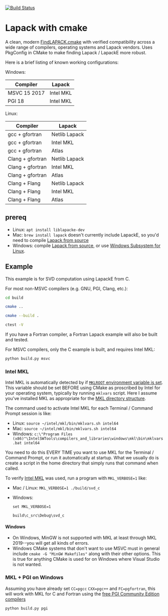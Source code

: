 [![Build Status](https://travis-ci.com/scivision/lapack-cmake.svg?branch=master)](https://travis-ci.com/scivision/lapack-cmake)

# Lapack with cmake

A clean, modern
[FindLAPACK.cmake](./cmake/Modules/FindLAPACK.cmake)
with verified compatibility across a wide range of compilers, operating systems and Lapack vendors.
Uses PkgConfig in CMake to make finding Lapack / LapackE more robust.

Here is a brief listing of known working configurations:

Windows:

Compiler | Lapack
---------|-------
MSVC 15 2017 | Intel MKL
PGI 18 | Intel MKL


Linux:

Compiler | Lapack
---------|-------
gcc + gfortran | Netlib Lapack
gcc + gfortran | Intel MKL
gcc + gfortran | Atlas
Clang + gfortran  | Netlib Lapack
Clang + gfortran  | Intel MKL
Clang + gfortran  | Atlas
Clang + Flang | Netlib Lapack
Clang + Flang | Intel MKL
Clang + Flang | Atlas


## prereq

* Linux: `apt install liblapacke-dev`
* Mac: `brew install lapack` doesn't currently include LapackE, so you'd need to compile [Lapack from source](https://github.com/Reference-LAPACK/lapack)
* Windows: compile [Lapack from source](https://github.com/Reference-LAPACK/lapack), or use [Windows Subsystem for Linux](https://docs.microsoft.com/en-us/windows/wsl/install-win10).


## Example

This example is for SVD computation using LapackE from C.

For most non-MSVC compilers (e.g. GNU, PGI, Clang, etc.):

```sh
cd build

cmake ..

cmake --build .

ctest -V
```

If you have a Fortran compiler, a Fortran Lapack example will also be built and tested.


For MSVC compilers, only the C example is built, and requires Intel MKL:

```sh
python build.py msvc
```


### Intel MKL

Intel MKL is automatically detected by if
[`MKLROOT` environment variable is set](https://software.intel.com/en-us/mkl-windows-developer-guide-checking-your-installation).
This variable should be set BEFORE using CMake as proscribed by Intel for your operating system, typically by running `mklvars` script.
Here I assume you've installed MKL as appropriate for the
[MKL directory structure](https://software.intel.com/en-us/mkl-windows-developer-guide-high-level-directory-structure).

The command used to activate Intel MKL for each Terminal / Command Prompt session is like:

* Linux: `source ~/intel/mkl/bin/mklvars.sh intel64`
* Mac: `source ~/intel/mkl/bin/mklvars.sh intel64`
* Windows: `c:\"Program Files (x86)"\IntelSWTools\compilers_and_libraries\windows\mkl\bin\mklvars.bat intel64`

You need to do this EVERY TIME you want to use MKL for the Terminal / Command Prompt, or run it automatically at startup.
What we usually do is create a script in the home directory that simply runs that command when called.

To verify
[Intel MKL](https://software.intel.com/en-us/mkl)
was used, run a program with `MKL_VERBOSE=1` like:

* Mac / Linux: `MKL_VERBOSE=1 ./build/svd_c`
* Windows:

    ```posh
    set MKL_VERBOSE=1

    build\c_src\Debug\svd_c
    ```

#### Windows

* On Windows, MinGW is not supported with MKL at least through MKL 2019--you will get all kinds of errors.
* Windows CMake systems that don't want to use MSVC must in general include `cmake -G "MinGW Makefiles"` along with their other options.
  This is true for anything CMake is used for on Windows where Visual Studio is not wanted.

### MKL + PGI on Windows

Assuming you have already set `CC=pgcc` `CXX=pgc++` and `FC=pgfortran`, this will work with MKL for C and Fortran using the
[free PGI Community Edition compilers](https://www.scivision.dev/install-pgi-free-compiler/)

```sh
python build.py pgi
```


